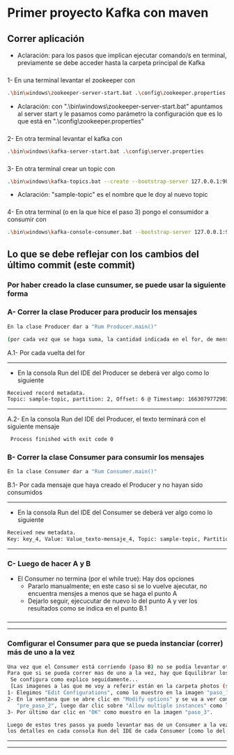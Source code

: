 # Primer proyecto Kafka con maven

## Correr aplicación

- Aclaración: para los pasos que implican ejecutar comando/s en terminal, previamente se debe acceder hasta la carpeta principal de Kafka

###
1- En una terminal levantar el zookeeper con 
```bash
.\bin\windows\zookeeper-server-start.bat .\config\zookeeper.properties
```
- Aclaración: con ".\bin\windows\zookeeper-server-start.bat" apuntamos al server start y le pasamos como parámetro la configuración que es lo que está en ".\config\zookeeper.properties"
###
2- En otra terminal levantar el kafka con 
```bash
.\bin\windows\kafka-server-start.bat .\config\server.properties
```
###
3- En otra terminal crear un topic con 
```bash
.\bin\windows\kafka-topics.bat --create --bootstrap-server 127.0.0.1:9092 --partitions 3 --topic sample-topic
```
- Aclaración: "sample-topic" es el nombre que le doy al nuevo topic
###
4- En otra terminal (o en la que hice el paso 3) pongo el consumidor a consumir con 
```bash
.\bin\windows\kafka-console-consumer.bat --bootstrap-server 127.0.0.1:9092 --topic sample-topic --group java
```
###
## Lo que se debe reflejar con los cambios del último commit (este commit)
### Por haber creado la clase cunsumer, se puede usar la siguiente forma
###
### A- Correr la clase Producer para producir los mensajes 
```bash
En la clase Producer dar a "Rum Producer.main()"

(por cada vez que se haga suma, la cantidad indicada en el for, de mensajes que van a ser consumidos luego por el consumer)
```
A.1- Por cada vuelta del for 
***
- En la consola Run del IDE del Producer se deberá ver algo como lo siguiente
```bash
Received record metadata.
Topic: sample-topic, partition: 2, Offset: 6 @ Timestamp: 1663079772903
```
***
A.2- En la consola Run del IDE del Producer, el texto terminará con el siguiente mensaje
```bash
 Process finished with exit code 0
```

###
### B- Correr la clase Consumer para consumir los mensajes
```bash
En la clase Consumer dar a "Rum Consumer.main()"
```
B.1- Por cada mensaje que haya creado el Producer y no hayan sido consumidos
***
- En la consola Run del IDE del Consumer se deberá ver algo como lo siguiente
```bash
Received new metadata. 
Key: key_4, Value: Value_texto-mensaje_4, Topic: sample-topic, Partition: 0, Offset: 25
```
***

###
### C- Luego de hacer A y B
- El Consumer no termina (por el while true): Hay dos opciones
  - Pararlo manualmente; en este caso si se lo vuelve ajecutar, no encuentra mensjes a menos que se haga el punto A
  - Dejarlo seguir, ejecucutar de nuevo lo del punto A y ver los resultados como se indica en el punto B.1 

###
***
***
### Comfigurar el Consumer para que se pueda instanciar (correr) más de uno a la vez 
```bash
Una vez que el Consumer está corriendo (paso B) no se podía levantar otro a la par. 
Para que si se pueda correr mas de uno a la vez, hay que Equilibrar los Consumers (esto reparte las particiones)
 Se configura como explico seguidamente...
 [Las imagenes a las que me voy a referir están en la carpeta photos (src/photos)]
1- Elegimos "Edit Configurations", como lo muestro en la imagen "paso_1".
2- En la ventana que se abre clic en "Modify options" y se va a ver como lo muestro en la imagen 
   "pre_paso_2", luego dar clic sobre "Allow multiple instances" como lo muestro en la imagen "paso_2".
3- Por último dar clic en "OK" como muestro en la imagen "paso_3".

Luego de estos tres pasos ya puedo levantar mas de un Consumer a la vez y se puede ver [como se equilibró] mirando 
los detalles en cada consola Run del IDE de cada Consumer [como lo del punto B.1].
```
***
***